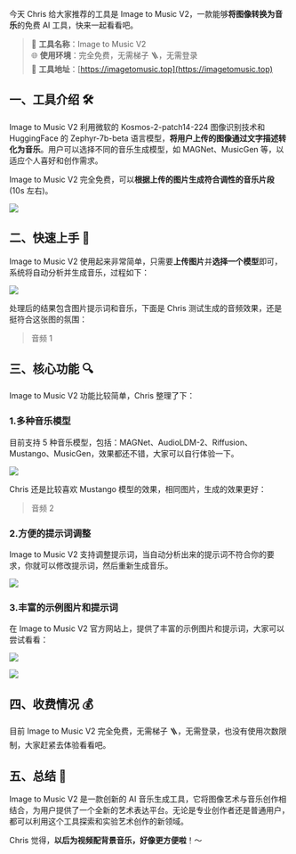今天 Chris 给大家推荐的工具是 Image to Music V2，一款能够**将图像转换为音乐**的免费 AI 工具，快来一起看看吧。

> 🌟 **工具名称**：Image to Music V2  
> 🌐 **使用环境**：完全免费，无需梯子 🪜，无需登录  
> 🔗 **工具地址**：[https://imagetomusic.top](https://imagetomusic.top)

## 一、工具介绍 🛠️

Image to Music V2 利用微软的 Kosmos-2-patch14-224 图像识别技术和 HuggingFace 的 Zephyr-7b-beta 语言模型，**将用户上传的图像通过文字描述转化为音乐**。用户可以选择不同的音乐生成模型，如 MAGNet、MusicGen 等，以适应个人喜好和创作需求。

Image to Music V2 完全免费，可以**根据上传的图片生成符合调性的音乐片段** (10s 左右)。

![](https://files.mdnice.com/user/5763/052ecfb4-dbe9-4f07-b970-5d72ec5cb725.png)

## 二、快速上手 🚀

Image to Music V2 使用起来非常简单，只需要**上传图片**并**选择一个模型**即可，系统将自动分析并生成音乐，过程如下：

![](https://files.mdnice.com/user/5763/13220d3c-54c7-47c8-8dba-8f9f1c233f7f.png)

处理后的结果包含图片提示词和音乐，下面是 Chris 测试生成的音频效果，还是挺符合这张图的氛围：

> 音频 1

## 三、核心功能 🔍

Image to Music V2 功能比较简单，Chris 整理了下：

### 1.多种音乐模型

目前支持 5 种音乐模型，包括：MAGNet、AudioLDM-2、Riffusion、Mustango、MusicGen，效果都还不错，大家可以自行体验一下。

![](https://files.mdnice.com/user/5763/a9e20d85-415d-4a3d-88e4-dd654de908f5.png)

Chris 还是比较喜欢 Mustango 模型的效果，相同图片，生成的效果更好：

> 音频 2

### 2.方便的提示词调整

Image to Music V2 支持调整提示词，当自动分析出来的提示词不符合你的要求，你就可以修改提示词，然后重新生成音乐。

![](https://files.mdnice.com/user/5763/f6419528-c5ff-4fa1-add1-cb16e7083215.png)

### 3.丰富的示例图片和提示词

在 Image to Music V2 官方网站上，提供了丰富的示例图片和提示词，大家可以尝试看看：

![](https://files.mdnice.com/user/5763/dbfbbd2f-ba64-41c7-9ffb-a93c282c975c.png)

![](https://files.mdnice.com/user/5763/7cc9891f-c201-4778-91fa-b3d9b63eb660.png)

## 四、收费情况 💰

目前 Image to Music V2 完全免费，无需梯子 🪜，无需登录，也没有使用次数限制，大家赶紧去体验看看吧。

## 五、总结 📝

Image to Music V2 是一款创新的 AI 音乐生成工具，它将图像艺术与音乐创作相结合，为用户提供了一个全新的艺术表达平台。无论是专业创作者还是普通用户，都可以利用这个工具探索和实验艺术创作的新领域。

Chris 觉得，**以后为视频配背景音乐，好像更方便啦**！～

